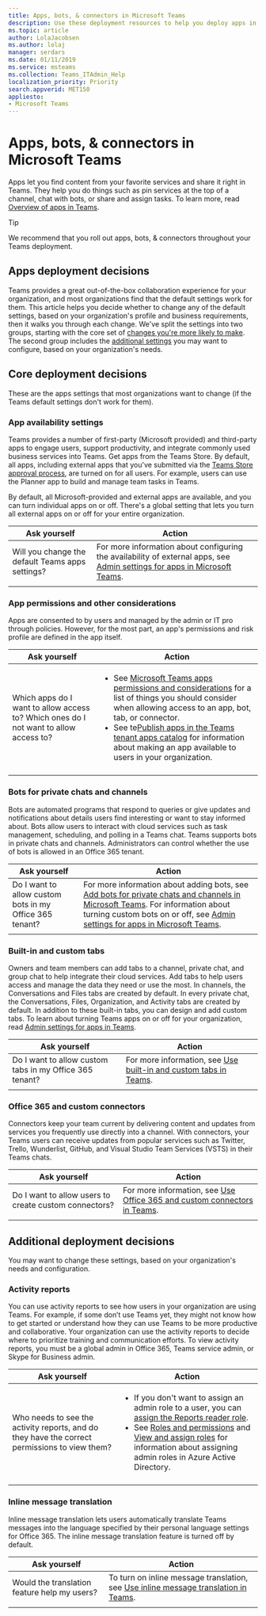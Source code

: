 ```yaml
---
title: Apps, bots, & connectors in Microsoft Teams
description: Use these deployment resources to help you deploy apps in Microsoft.
ms.topic: article
author: LolaJacobsen
ms.author: lolaj
manager: serdars
ms.date: 01/11/2019
ms.service: msteams
ms.collection: Teams_ITAdmin_Help
localization_priority: Priority
search.appverid: MET150
appliesto: 
- Microsoft Teams
---
```

# Apps, bots, & connectors in Microsoft Teams

Apps let you find content from your favorite services and share it right in Teams. They help you do things such as pin services at the top of a channel, chat with bots, or share and assign tasks. To learn more, read [Overview of apps in Teams](https://support.office.com/article/overview-of-apps-in-teams-747492ee-7cdd-4115-a993-8c7e7f98a3d0).

> [!TIP]
> We recommend that you roll out apps, bots, & connectors throughout your Teams deployment.

## Apps deployment decisions

Teams provides a great out-of-the-box collaboration experience for your organization, and most organizations find that the default settings work for them. This article helps you decide whether to change any of the default settings, based on your organization's profile and business requirements, then it walks you through each change. We've split the settings into two groups, starting with the core set of [changes you're more likely to make](#core-deployment-decisions). The second group includes the [additional settings](#additional-deployment-decisions) you may want to configure, based on your organization's needs.

## Core deployment decisions

These are the apps settings that most organizations want to change (if the Teams default settings don't work for them).

### App availability settings 

Teams provides a number of first-party (Microsoft provided) and third-party apps to engage users, support productivity, and integrate commonly used business services into Teams. Get apps from the Teams Store. By default, all apps, including external apps that you've submitted via the [Teams Store approval process](https://docs.microsoft.com/microsoftteams/platform/publishing/apps-publish#microsoft-teams-app-approval-process), are turned on for all users. For example, users can use the Planner app to build and manage team tasks in Teams.

By default, all Microsoft-provided and external apps are available, and you can turn individual apps on or off. There's a global setting that lets you turn all external apps on or off for your entire organization.

| Ask yourself | Action |
|--------------|--------|
|Will you change the default Teams apps settings? | For more information about configuring the availability of external apps, see [Admin settings for apps in Microsoft Teams](https://docs.microsoft.com/microsoftteams/admin-settings).|
|||

### App permissions and other considerations

Apps are consented to by users and managed by the admin or IT pro through policies. However, for the most part, an app's permissions and risk profile are defined in the app itself. 

| Ask yourself | Action |
|--------------|--------|
|Which apps do I want to allow access to? Which ones do I not want to allow access to?  | <ul><li>See [Microsoft Teams apps permissions and considerations](app-permissions.md) for a list of things you should consider when allowing access to an app, bot, tab, or connector.</li><li>See te[Publish apps in the Teams tenant apps catalog](tenant-apps-catalog-teams.md) for information about making an app available to users in your organization.</li></ul>|
|||

### Bots for private chats and channels

Bots are automated programs that respond to queries or give updates and notifications about details users find interesting or want to stay informed about. Bots allow users to interact with cloud services such as task management, scheduling, and polling in a Teams chat. Teams supports bots in private chats and channels. Administrators can control whether the use of bots is allowed in an Office 365 tenant.

| Ask yourself | Action |
|--------------|--------|
|Do I want to allow custom bots in my Office 365 tenant?|For more information about adding bots, see [Add bots for private chats and channels in Microsoft Teams](add-bots.md). For information about turning custom bots on or off, see [Admin settings for apps in Microsoft Teams](admin-settings.md).|
|||

### Built-in and custom tabs

Owners and team members can add tabs to a channel, private chat, and group chat to help integrate their cloud services. Add tabs to help users access and manage the data they need or use the most. In channels, the Conversations and Files tabs are created by default. In every private chat, the Conversations, Files, Organization, and Activity tabs are created by default. In addition to these built-in tabs, you can design and add custom tabs. To learn about turning Teams apps on or off for your organization, read [Admin settings for apps in Teams](admin-settings.md).

| Ask yourself | Action |
|--------------|--------|
|Do I want to allow custom tabs in my Office 365 tenant?|For more information, see [Use built-in and custom tabs in Teams](built-in-custom-tabs.md).|
|||

### Office 365 and custom connectors

Connectors keep your team current by delivering content and updates from services you frequently use directly into a channel. With connectors, your Teams users can receive updates from popular services such as Twitter, Trello, Wunderlist, GitHub, and Visual Studio Team Services (VSTS) in their Teams chats.

| Ask yourself | Action |
|--------------|--------|
|Do I want to allow users to create custom connectors?|For more information, see [Use Office 365 and custom connectors in Teams](office-365-custom-connectors.md).|
|||

## Additional deployment decisions

You may want to change these settings, based on your organization's needs and configuration.

### Activity reports

You can use activity reports to see how users in your organization are using Teams. For example, if some don’t use Teams yet, they might not know how to get started or understand how they can use Teams to be more productive and collaborative. Your organization can use the activity reports to decide where to prioritize training and communication efforts. To view activity reports, you must be a global admin in Office 365, Teams service admin, or Skype for Business admin.

| Ask yourself | Action |
|--------------|--------|
| Who needs to see the activity reports, and do they have the correct permissions to view them? |<ul><li>If you don't want to assign an admin role to a user, you can [assign the Reports reader role](teams-activity-reports.md#reports-reader-role).</li><li>See [Roles and permissions](https://docs.microsoft.com/azure/active-directory/users-groups-roles/directory-assign-admin-roles) and [View and assign roles](https://docs.microsoft.com/en-us/azure/active-directory/users-groups-roles/directory-manage-roles-portal) for information about assigning admin roles in Azure Active Directory.</li></ul> |
|||

### Inline message translation

Inline message translation lets users automatically translate Teams messages into the language specified by their personal language settings for Office 365. The inline message translation feature is turned off by default.

| Ask yourself | Action |
|--------------|--------|
| Would the translation feature help my users? | To turn on inline message translation, see [Use inline message translation in Teams](inline-message-translation-teams.md).|
|||



